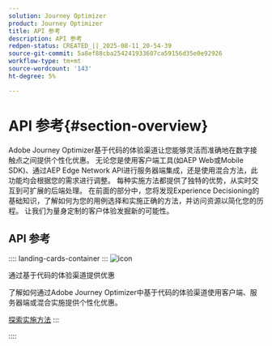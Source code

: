 ```yaml
---
solution: Journey Optimizer
product: Journey Optimizer
title: API 参考
description: API 参考
redpen-status: CREATED_||_2025-08-11_20-54-39
source-git-commit: 5a8ef88cba254241933607ca59156d35e0e92926
workflow-type: tm+mt
source-wordcount: '143'
ht-degree: 5%

---
```



# API 参考{#section-overview}

Adobe Journey Optimizer基于代码的体验渠道让您能够灵活而准确地在数字接触点之间提供个性化优惠。 无论您是使用客户端工具(如AEP Web或Mobile SDK)、通过AEP Edge Network API进行服务器端集成，还是使用混合方法，此功能均会根据您的需求进行调整。 每种实施方法都提供了独特的优势，从实时交互到可扩展的后端处理。 在前面的部分中，您将发现Experience Decisioning的基础知识，了解如何为您的用例选择和实施正确的方法，并访问资源以简化您的历程。 让我们为量身定制的客户体验发掘新的可能性。

## API 参考

:::: landing-cards-container
:::
![icon](https://cdn.experienceleague.adobe.com/icons/code-branch.svg?lang=zh-Hans)

通过基于代码的体验渠道提供优惠

了解如何通过Adobe Journey Optimizer中基于代码的体验渠道使用客户端、服务器端或混合实施提供个性化优惠。

[探索实施方法](../using/experience-decisioning/api-reference/deliver.md)
:::

::::

